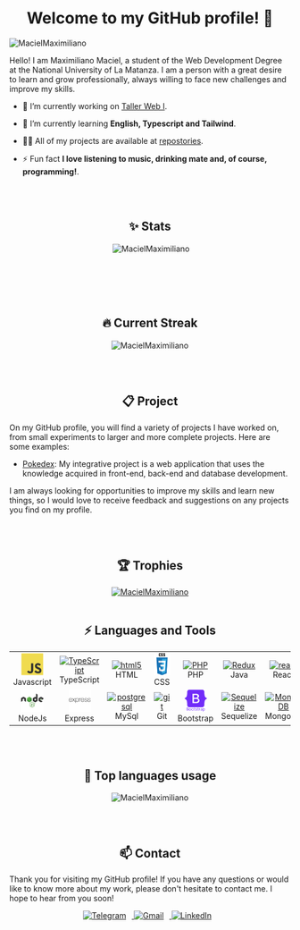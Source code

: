 <h1 align="center">Welcome to my GitHub profile! 👋</h1>  
  
<p align="left"> <img src="https://komarev.com/ghpvc/?username=MacielMaximiliano&label=Profile%20views&color=0e75b6&style=flat" alt="MacielMaximiliano" /> </p>

Hello! I am Maximiliano Maciel, a student of the Web Development Degree at the National University of La Matanza. I am a person with a great desire to learn and grow professionally, always willing to face new challenges and improve my skills.

-   🔭 I’m currently working on [Taller Web I](https://github.com/gonzaviale/taller-web1).

-   🌱 I’m currently learning **English, Typescript and Tailwind**.

-   👨‍💻 All of my projects are available at [repostories](https://github.com/MacielMaximiliano?tab=repositories).

-   ⚡ Fun fact **I love listening to music, drinking mate and, of course, programming!**.

<br>
<br>
<h2 align="center">✨ Stats</h2>
<p align="center">&nbsp;<img align="center" src="https://github-readme-stats.vercel.app/api?username=MacielMaximiliano&show_icons=true&locale=en&v=1.0.1" alt="MacielMaximiliano" /></p>
<br>
<br>

<br>
<br>
<h2 align="center">🔥 Current Streak</h2>
<p align="center"><img align="center" src="https://github-readme-streak-stats.herokuapp.com/?user=MacielMaximiliano&" alt="MacielMaximiliano" /></p>
<br>
<br>

<h2 align="center">📋 Project</h2>

On my GitHub profile, you will find a variety of projects I have worked on, from small experiments to larger and more complete projects. Here are some examples:

-   [Pokedex](https://github.com/MacielMaximiliano/Pokedex): My integrative project is a web application that uses the knowledge acquired in front-end, back-end and database development.

I am always looking for opportunities to improve my skills and learn new things, so I would love to receive feedback and suggestions on any projects you find on my profile.

<br>
<br>
<h2 align="center">🏆 Trophies</h2>
<p align="center"> <a href="https://github.com/ryo-ma/github-profile-trophy"><img src="https://github-profile-trophy.vercel.app/?username=MacielMaximiliano" alt="MacielMaximiliano " /></a> 
<br>
<br>

<h2 align="center">⚡ Languages and Tools</h2>
<table align="center" >
  <tr>
    <td align="center" width="96"> 
    <a href="https://developer.mozilla.org/en-US/docs/Web/JavaScript" target="_blank"> <img src="https://raw.githubusercontent.com/devicons/devicon/master/icons/javascript/javascript-original.svg" alt="JavaScript" width="40" height="40"/> </a>
    <br>Javascript
    </td>
    <td align="center" width="96"> 
    <a href="https://www.typescriptlang.org/" target="_blank"> <img src="https://www.vectorlogo.zone/logos/typescriptlang/typescriptlang-icon.svg" alt="TypeScript" width="40" height="40"/> </a>
    <br>TypeScript
    </td>
    <td align="center" width="96"> 
<a href="https://www.w3.org/html/" target="_blank"> <img src="https://www.vectorlogo.zone/logos/w3_html5/w3_html5-icon.svg" alt="html5" width="40" height="40"/> </a>
<br>HTML
    </td>
    <td align="center" width="96"> 
<a href="https://www.w3schools.com/css/" target="_blank"> <img src="https://raw.githubusercontent.com/devicons/devicon/master/icons/css3/css3-original-wordmark.svg" alt="css3" width="40" height="40"/> </a> 
<br>CSS
    </td>
    <td align="center" width="96"> 
<a href="https://www.php.net/" target="_blank"> <img src="https://www.vectorlogo.zone/logos/php/php-horizontal.svg" alt="PHP" width="40" height="40"/> </a>
<br>PHP
    </td>
    <td align="center" width="96"> 
<a href="https://www.java.com/es/" target="_blank"> <img src="https://www.vectorlogo.zone/logos/java/java-vertical.svg" alt="Redux" width="40" height="40"/> </a>
<br>Java
    </td>
    <td align="center" width="96"> 
<a href="https://reactjs.org/" target="_blank"> <img src="https://www.vectorlogo.zone/logos/reactjs/reactjs-icon.svg" alt="react" width="40" height="40"/> </a> 
<br>React
    </td>
  </tr>
  <tr>
    <td align="center" width="96">  <a href="https://nodejs.dev/en/" target="_blank"> <img src="https://raw.githubusercontent.com/devicons/devicon/master/icons/nodejs/nodejs-original-wordmark.svg" alt="Linux" width="40" height="40"/> </a>
<br>NodeJs
    </td>
    <td align="center" width="96"> 
<a href="https://expressjs.com/en/5x/api.html" target="_blank"> <img src="https://raw.githubusercontent.com/devicons/devicon/master/icons/express/express-original-wordmark.svg" alt="express" height="40"/> </a>
<br>Express
    </td>
     <td align="center" width="96">  
<a href="https://www.mysql.com/" target="_blank"> <img src="https://www.vectorlogo.zone/logos/mysql/mysql-horizontal.svg" alt="postgresql" width="40" height="40"/> </a>
<br>MySql
    </td>
    <td align="center" width="96">  
<a href="https://git-scm.com/" target="_blank"> <img src="https://www.vectorlogo.zone/logos/git-scm/git-scm-icon.svg" alt="git" width="40" height="40"/> </a>
<br>Git
</td>
    <td align="center" width="96"> 
    <a href="https://getbootstrap.com" target="_blank" rel=" noreferrer"> <img src="https://raw.githubusercontent.com/devicons/devicon/master/icons/bootstrap/bootstrap-plain-wordmark.svg" alt="bootstrap" width="40" height="40 "/> </a>  
    <br>Bootstrap
    </td>
  <td align="center" width="96">
  <a href="https://sequelize.org/" target="_blank" rel="noreferrer"> <img src="https://www.vectorlogo.zone/logos/sequelizejs/sequelizejs-icon.svg" alt="Sequelize" width="40" height="40"/> </a> 
<br>Sequelize
  </td>
      <td align="center" width="96">
  <a href="https://www.mongodb.com/es" target="_blank" rel="noreferrer"> <img src="https://www.vectorlogo.zone/logos/mongodb/mongodb-icon.svg" alt="MongoDB" width="40" height="40"/> </a> 
<br>MongoDB
  </td>
</table>

<br>
<br>
<h2 align="center">📓 Top languages usage</h2>
<p align="center"><img src="https://github-readme-stats.vercel.app/api/top-langs?username=MacielMaximiliano&show_icons=true&locale=en&layout=compact&v=1.0.3" alt="MacielMaximiliano" /></p>
<br>
<br>

<h2 align="center">📫 Contact</h2>

Thank you for visiting my GitHub profile! If you have any questions or would like to know more about my work, please don't hesitate to contact me. I hope to hear from you soon!

<p align="center">
  <a href="https://t.me/MaximilianoGMaciel">
    <img alt="Telegram" width="22px" src="https://www.vectorlogo.zone/logos/telegram/telegram-icon.svg" style="margin-right: 10px;"/>
  </a>
  <a href="mailto:maxishu60@gmail.com">
    <img alt="Gmail" width="22px" src="https://www.vectorlogo.zone/logos/gmail/gmail-icon.svg" style="margin-right: 10px;"/>
  </a>
  <a href="https://www.linkedin.com/in/maximiliano-maciel-7761b1234/">
    <img alt="LinkedIn" width="22px" src="https://raw.githubusercontent.com/rahuldkjain/github-profile-readme-generator/master/src/images/icons/Social/linked-in-alt.svg" style="margin-right: 10px;"/>
  </a>
</p>
